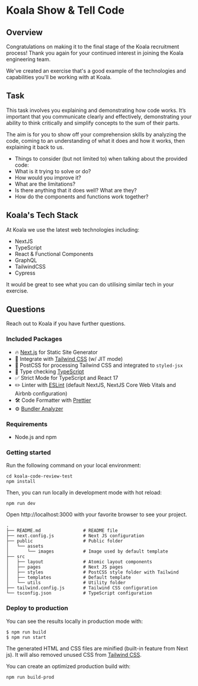 # Koala Show & Tell Code

## Overview

Congratulations on making it to the final stage of the Koala recruitment process! Thank you again for your continued interest in joining the Koala engineering team.

We've created an exercise that's a good example of the technologies and capabilities you'll be working with at Koala.


## Task

This task involves you explaining and demonstrating how code works. It’s important that you communicate clearly and effectively, demonstrating your ability to think critically and simplify concepts to the sum of their parts.

The aim is for you to show off your comprehension skills by analyzing the code, coming to an understanding of what it does and how it works, then explaining it back to us.

- Things to consider (but not limited to) when talking about the provided code:
- What is it trying to solve or do?
- How would you improve it?
- What are the limitations?
- Is there anything that it does well? What are they?
- How do the components and functions work together?

## Koala's Tech Stack

At Koala we use the latest web technologies including:

- NextJS
- TypeScript
- React & Functional Components
- GraphQL
- TailwindCSS
- Cypress

It would be great to see what you can do utilising similar tech in your exercise.


## Questions

Reach out to Koala if you have further questions.


### Included Packages

- 🔥 [Next.js](https://nextjs.org) for Static Site Generator
- 🎨 Integrate with [Tailwind CSS](https://tailwindcss.com) (w/ JIT mode)
- 💅 PostCSS for processing Tailwind CSS and integrated to `styled-jsx`
- 🎉 Type checking [TypeScript](https://www.typescriptlang.org)
- ✅ Strict Mode for TypeScript and React 17
- ✏️ Linter with [ESLint](https://eslint.org) (default NextJS, NextJS Core Web Vitals and Airbnb configuration)
- 🛠 Code Formatter with [Prettier](https://prettier.io)
- ⚙️ [Bundler Analyzer](https://www.npmjs.com/package/@next/bundle-analyzer)

### Requirements

- Node.js and npm

### Getting started

Run the following command on your local environment:

```
cd koala-code-review-test
npm install
```

Then, you can run locally in development mode with hot reload:

```
npm run dev
```

Open http://localhost:3000 with your favorite browser to see your project.

```
.
├── README.md                # README file
├── next.config.js           # Next JS configuration
├── public                   # Public folder
│   └── assets
│       └── images           # Image used by default template
├── src
│   ├── layout               # Atomic layout components
│   ├── pages                # Next JS pages
│   ├── styles               # PostCSS style folder with Tailwind
│   ├── templates            # Default template
│   └── utils                # Utility folder
├── tailwind.config.js       # Tailwind CSS configuration
└── tsconfig.json            # TypeScript configuration
```

### Deploy to production

You can see the results locally in production mode with:

```
$ npm run build
$ npm run start
```

The generated HTML and CSS files are minified (built-in feature from Next js). It will also removed unused CSS from [Tailwind CSS](https://tailwindcss.com).

You can create an optimized production build with:

```
npm run build-prod
```
